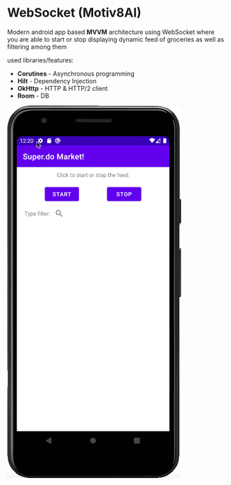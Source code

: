 # WebSocket (Motiv8AI)

Modern android app based <b>MVVM</b> architecture using WebSocket where you are able to start or stop displaying dynamic feed of groceries as well as filtering among them

used libraries/features:
* <b>Corutines</b> - Asynchronous programming
* <b>Hilt</b> - Dependency Injection
* <b>OkHttp</b> - HTTP & HTTP/2 client 
* <b>Room</b> - DB

![img](demo.gif)
